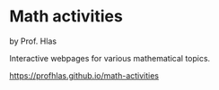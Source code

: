 # Math activities

by Prof. Hlas

Interactive webpages for various mathematical topics.

https://profhlas.github.io/math-activities